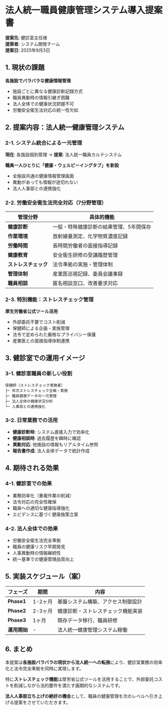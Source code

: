 # 法人統一職員健康管理システム導入提案書

**提案先**: 健診室主任様  
**提案者**: システム開発チーム  
**提案日**: 2025年9月3日

## 1. 現状の課題

**各施設でバラバラな健康情報管理**
- 施設ごとに異なる健康診断記録方式
- 職員異動時の情報引継ぎ困難  
- 法人全体での健康状況把握不可
- 労働安全衛生法対応の統一性欠如

## 2. 提案内容：法人統一健康管理システム

### 2-1. システム統合による一元管理
**現在**: 各施設個別管理 → **提案**: 法人統一職員カルテシステム

**職員一人ひとりに「健康・ウェルビーイングタブ」を新設**
- 全施設共通の健康情報管理画面
- 異動があっても情報が途切れない
- 法人人事部との連携強化

### 2-2. 労働安全衛生法完全対応（7分野管理）

| 管理分野 | 具体的機能 |
|----------|------------|
| **健康診断** | 一般・特殊健康診断の結果管理、5年間保存 |
| **作業環境** | 放射線量測定、化学物質濃度記録 |
| **労働時間** | 長時間労働者の面接指導記録 |
| **健康教育** | 安全衛生研修の受講履歴管理 |
| **ストレスチェック** | 法令準拠の実施・管理体制 |
| **管理体制** | 産業医巡視記録、委員会議事録 |
| **職員相談** | 匿名相談窓口、改善要求対応 |

### 2-3. 特別機能：ストレスチェック管理

**厚生労働省公式ツール活用**
- 外部委託不要でコスト削減
- 保健師による企画・実施管理
- 法令で定められた厳格なプライバシー保護
- 産業医との面接指導体制連携

## 3. 健診室での運用イメージ

### 3-1. 健診室職員の新しい役割
```
保健師（ストレスチェック実施者）
├─ 年次ストレスチェック企画・実施
├─ 職員健康データの一元管理
├─ 法人全体の健康状況分析
└─ 人事部との連携強化
```

### 3-2. 日常業務での活用
- **健康診断時**: システム直接入力で効率化
- **健康相談時**: 過去履歴を瞬時に確認
- **異動対応**: 他施設の情報もリアルタイム参照
- **報告書作成**: 法人全体データで統計作成

## 4. 期待される効果

### 4-1. 健診室での効果
- 業務効率化（重複作業の削減）
- 法令対応の完全性確保
- 職員への適切な健康指導強化
- エビデンスに基づく健康施策立案

### 4-2. 法人全体での効果  
- 労働安全衛生法完全準拠
- 職員の健康リスク早期発見
- 人事異動時の情報継続性
- 統一基準での健康管理品質向上

## 5. 実装スケジュール（案）

| フェーズ | 期間 | 内容 |
|----------|------|------|
| **Phase1** | 1-2ヶ月 | 基盤システム構築、アクセス制御設計 |
| **Phase2** | 2-3ヶ月 | 健康診断・ストレスチェック機能実装 |
| **Phase3** | 1ヶ月 | 既存データ移行、職員研修 |
| **運用開始** | - | 法人統一健康管理システム稼働 |

## 6. まとめ

本提案は**各施設バラバラの現状から法人統一への転換**により、健診室業務の効率化と法令完全準拠を同時に実現します。

特に**ストレスチェック機能**は厚労省公式ツールを活用することで、外部委託コストを削減しながら法的要件を満たす画期的なシステムです。

**法人人事部立ち上げの絶好の機会**として、職員の健康管理を次のレベルへ引き上げる提案をさせていただきます。